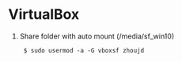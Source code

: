 VirtualBox
==========

1. Share folder with auto mount (/media/sf_win10)
   
        $ sudo usermod -a -G vboxsf zhoujd

